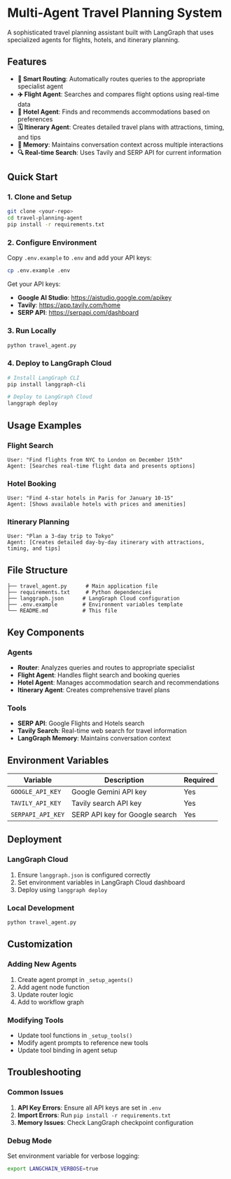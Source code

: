 # Multi-Agent Travel Planning System

A sophisticated travel planning assistant built with LangGraph that uses specialized agents for flights, hotels, and itinerary planning.

## Features

- **🎯 Smart Routing**: Automatically routes queries to the appropriate specialist agent
- **✈️ Flight Agent**: Searches and compares flight options using real-time data
- **🏨 Hotel Agent**: Finds and recommends accommodations based on preferences
- **🗓️ Itinerary Agent**: Creates detailed travel plans with attractions, timing, and tips
- **💬 Memory**: Maintains conversation context across multiple interactions
- **🔍 Real-time Search**: Uses Tavily and SERP API for current information


## Quick Start

### 1. Clone and Setup

```bash
git clone <your-repo>
cd travel-planning-agent
pip install -r requirements.txt
```

### 2. Configure Environment

Copy `.env.example` to `.env` and add your API keys:

```bash
cp .env.example .env
```

Get your API keys:
- **Google AI Studio**: https://aistudio.google.com/apikey
- **Tavily**: https://app.tavily.com/home
- **SERP API**: https://serpapi.com/dashboard

### 3. Run Locally

```python
python travel_agent.py
```

### 4. Deploy to LangGraph Cloud

```bash
# Install LangGraph CLI
pip install langgraph-cli

# Deploy to LangGraph Cloud
langgraph deploy
```

## Usage Examples

### Flight Search
```
User: "Find flights from NYC to London on December 15th"
Agent: [Searches real-time flight data and presents options]
```

### Hotel Booking
```
User: "Find 4-star hotels in Paris for January 10-15"
Agent: [Shows available hotels with prices and amenities]
```

### Itinerary Planning
```
User: "Plan a 3-day trip to Tokyo"
Agent: [Creates detailed day-by-day itinerary with attractions, timing, and tips]
```

## File Structure

```
├── travel_agent.py      # Main application file
├── requirements.txt     # Python dependencies
├── langgraph.json      # LangGraph Cloud configuration
├── .env.example        # Environment variables template
└── README.md           # This file
```

## Key Components

### Agents
- **Router**: Analyzes queries and routes to appropriate specialist
- **Flight Agent**: Handles flight search and booking queries
- **Hotel Agent**: Manages accommodation search and recommendations
- **Itinerary Agent**: Creates comprehensive travel plans

### Tools
- **SERP API**: Google Flights and Hotels search
- **Tavily Search**: Real-time web search for travel information
- **LangGraph Memory**: Maintains conversation context

## Environment Variables

| Variable | Description | Required |
|----------|-------------|----------|
| `GOOGLE_API_KEY` | Google Gemini API key | Yes |
| `TAVILY_API_KEY` | Tavily search API key | Yes |
| `SERPAPI_API_KEY` | SERP API key for Google search | Yes |

## Deployment

### LangGraph Cloud
1. Ensure `langgraph.json` is configured correctly
2. Set environment variables in LangGraph Cloud dashboard
3. Deploy using `langgraph deploy`

### Local Development
```bash
python travel_agent.py
```

## Customization

### Adding New Agents
1. Create agent prompt in `_setup_agents()`
2. Add agent node function
3. Update router logic
4. Add to workflow graph

### Modifying Tools
- Update tool functions in `_setup_tools()`
- Modify agent prompts to reference new tools
- Update tool binding in agent setup

## Troubleshooting

### Common Issues
1. **API Key Errors**: Ensure all API keys are set in `.env`
2. **Import Errors**: Run `pip install -r requirements.txt`
3. **Memory Issues**: Check LangGraph checkpoint configuration

### Debug Mode
Set environment variable for verbose logging:
```bash
export LANGCHAIN_VERBOSE=true
```




